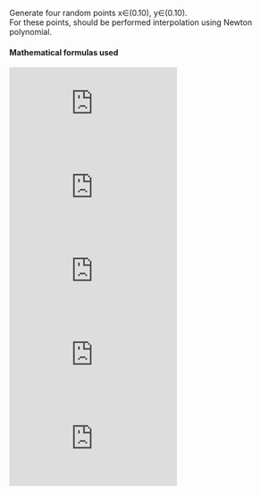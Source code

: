 Generate four random points x∈(0.10), y∈(0.10).  
For these points, should be performed interpolation using Newton polynomial.

#### Mathematical formulas used
![equation](https://latex.codecogs.com/gif.latex?b_%7B1%7D%20%3D%20f%5Cleft%20%28%20x_%7B0%7D%20%5Cright%20%29)   
![equation](https://latex.codecogs.com/gif.latex?b_%7B2%7D%20%3D%20%5Cfrac%7By_%7B1%7D%20-%20y_%7B0%7D%7D%7Bx_%7B1%7D%20-%20x_%7B0%7D%7D)  
![equation](https://latex.codecogs.com/gif.latex?b_%7B3%7D%20%3D%20%5Cfrac%7B%5Cfrac%7By_%7B2%7D%20-%20y_%7B0%7D%7D%7Bx_%7B2%7D%20-%20x_%7B0%7D%7D%20-%20%5Cfrac%7By_%7B1%7D%20-%20y_%7B0%7D%7D%7Bx_%7B1%7D%20-%20x_%7B0%7D%7D%7D%7Bx_%7B2%7D%20-%20x_%7B1%7D%7D)  
![equation](https://latex.codecogs.com/gif.latex?b_%7B3%7D%20%3D%20%5Cfrac%7B%5Cfrac%7B%5Cfrac%7By_%7B3%7D%20-%20y_%7B0%7D%7D%7Bx_%7B3%7D%20-%20x_%7B0%7D%7D%20-%20%5Cfrac%7By_%7B1%7D%20-%20y_%7B0%7D%7D%7Bx_%7B1%7D%20-%20x_%7B0%7D%7D%7D%7Bx_%7B3%7D%20-%20x_%7B1%7D%7D%20-%20%5Cfrac%7B%5Cfrac%7By_%7B2%7D%20-%20y_%7B0%7D%7D%7Bx_%7B2%7D%20-%20x_%7B0%7D%7D%20-%20%5Cfrac%7By_%7B1%7D%20-%20y_%7B0%7D%7D%7Bx_%7B1%7D%20-%20x_%7B0%7D%7D%7D%7Bx_%7B2%7D%20-%20x_%7B1%7D%7D%7D%7Bx_%7B3%7D%20-%20x_%7B2%7D%7D)  
![equation](https://latex.codecogs.com/gif.latex?f%28x%29%20%3D%20b_%7B1%7D%20&plus;%20b_%7B2%7D%28x%20-%20x_%7B0%7D%29%20&plus;%20b_%7B3%7D%28x%20-%20x_%7B0%7D%29%28x%20-%20x_%7B1%7D%29%20&plus;%20b_%7B4%7D%28x%20-%20x_%7B0%7D%29%28x%20-%20x_%7B1%7D%29%28x%20-%20x_%7B2%7D%29)
